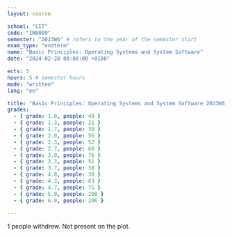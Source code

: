 ```yaml
---
layout: course

school: "CIT"
code: "IN0009"
semester: "2023WS" # refers to the year of the semester start
exam_type: "endterm"
name: "Basic Principles: Operating Systems and System Software"
date: "2024-02-28 00:00:00 +0100"

ects: 5
hours: 5 # semester hours
mode: "written"
lang: "en"

title: "Basic Principles: Operating Systems and System Software 2023WS Endterm"
grades:
  - { grade: 1.0, people: 49 }
  - { grade: 1.3, people: 21 }
  - { grade: 1.7, people: 39 }
  - { grade: 2.0, people: 56 }
  - { grade: 2.3, people: 52 }
  - { grade: 2.7, people: 60 }
  - { grade: 3.0, people: 76 }
  - { grade: 3.3, people: 51 }
  - { grade: 3.7, people: 38 }
  - { grade: 4.0, people: 30 }
  - { grade: 4.3, people: 63 }
  - { grade: 4.7, people: 75 }
  - { grade: 5.0, people: 200 }
  - { grade: 6.0, people: 206 }

---
```


1 people withdrew. Not present on the plot. 
